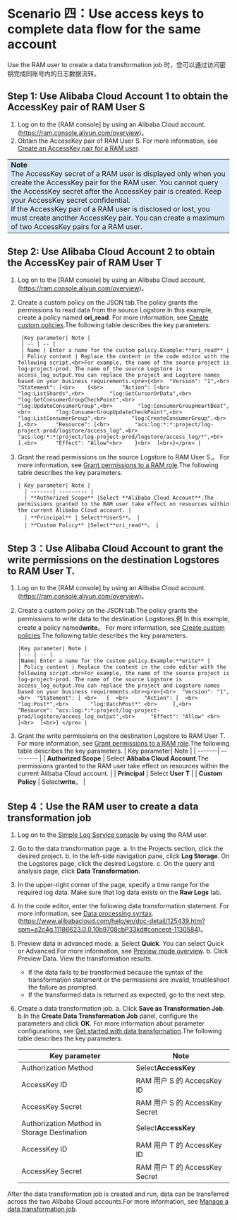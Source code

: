 # Scenario 四：Use access keys to complete data flow for the same account

Use the RAM user to create a data transformation job 时，您可以通过访问密钥完成同账号内的日志数据流转。

## Step 1: Use Alibaba Cloud Account 1 to obtain the AccessKey pair of RAM User S

1. Log on to the [RAM console] by using an Alibaba Cloud account.(https://ram.console.aliyun.com/overview)。
2. Obtain the AccessKey pair of RAM User S.
For more information, see [Create an AccessKey pair for a RAM user](https://www.alibabacloud.com/help/en/doc-detail/215905.htm?spm=a2c4g.11186623.0.0.2f5c4bebZ0UBih#task-188766).
 <table><tr><td bgcolor="#d6e7f8"><b>Note</b><br> The AccessKey secret of a RAM user is displayed only when you create the AccessKey pair for the RAM user. You cannot query the AccessKey secret after the AccessKey pair is created. Keep your AccessKey secret confidential.<br>If the AccessKey pair of a RAM user is disclosed or lost, you must create another AccessKey pair. You can create a maximum of two AccessKey pairs for a RAM user.  </td></tr></table>

## Step 2: Use Alibaba Cloud Account 2 to obtain the AccessKey pair of RAM User T

1.  Log on to the [RAM console] by using an Alibaba Cloud account.(https://ram.console.aliyun.com/overview)。
2.  Create a custom policy on the JSON tab.The policy grants the permissions to read data from the source Logstore.In this example, create a policy named **ori_read**.
    For more information, see [Create custom policies](https://www.alibabacloud.com/help/en/doc-detail/93733.htm?spm=a2c4g.11186623.0.0.16f11ff58fILkp#task-2149286).The following table describes the key parameters:

         |Key parameter| Note |
         | -- | -- |
         | Name | Enter a name for the custom policy.Example:**ori_read** |
         | Policy content | Replace the content in the code editor with the following script.<br>For example, the name of the source project is log-project-prod. The name of the source Logstore is access_log_output.You can replace the project and Logstore names based on your business requirements.<pre>{<br>  "Version": "1",<br>  "Statement": [<br>    {<br>      "Action": [<br>        "log:ListShards",<br>        "log:GetCursorOrData",<br>        "log:GetConsumerGroupCheckPoint",<br>        "log:UpdateConsumerGroup",<br>        "log:ConsumerGroupHeartBeat",<br>        "log:ConsumerGroupUpdateCheckPoint",<br>        "log:ListConsumerGroup",<br>        "log:CreateConsumerGroup",<br>      ],<br>      "Resource": [<br>        "acs:log:*:*:project/log-project-prod/logstore/access_log",<br>        "acs:log:*:*:project/log-project-prod/logstore/access_log/*",<br>      ],<br>      "Effect": "Allow"<br>    }<br>  ]<br>}</pre> |

3.  Grant the read permissions on the source Logstore to RAM User S.。
    For more information, see [Grant permissions to a RAM role](https://www.alibabacloud.com/help/en/doc-detail/116147.htm?spm=a2c4g.11186623.0.0.16f12d7ayYMcWn#task-187801).The following table describes the key parameters.

        | Key parameter| Note |
          | -------| --------- |
          | **Authorized Scope** |Select **Alibaba Cloud Account**.The permissions granted to the RAM user take effect on resources within the current Alibaba Cloud account. |
          | **Principal** | Select**UserS**。 |
          | **Custom Policy** |Select**ori_read**。 |

## Step 3：Use Alibaba Cloud Account to grant the write permissions on the destination Logstores to RAM User T.

1.  Log on to the [RAM console] by using an Alibaba Cloud account.(https://ram.console.aliyun.com/overview)。
2.  Create a custom policy on the JSON tab.The policy grants the permissions to write data to the destination Logstores.例 In this example, create a policy named**write**。
    For more information, see [Create custom policies](https://www.alibabacloud.com/help/en/doc-detail/93733.htm?spm=a2c4g.11186623.0.0.720664a1umWb1J#task-2149286).The following table describes the key parameters.

        |Key parameter| Note |
        | -- | -- |
        |Name| Enter a name for the custom policy.Example:**write** |
        | Policy content | Replace the content in the code editor with the following script.<br>For example, the name of the source project is log-project-prod. The name of the source Logstore is access_log_output.You can replace the project and Logstore names based on your business requirements.<br><pre>{<br>  "Version": "1", <br>  "Statement": [ <br>   {  <br>     "Action": [  <br>       "log:Post*",<br>       "log:BatchPost*" <br>     ],<br>     "Resource": "acs:log:*:*:project/log-project-prod/logstore/access_log_output",<br>     "Effect": "Allow" <br>   }<br>  ]<br>} </pre> |

3.  Grant the write permissions on the destination Logstore to RAM User T.
    For more information, see [Grant permissions to a RAM role](https://www.alibabacloud.com/help/en/doc-detail/116147.htm?spm=a2c4g.11186623.0.0.16f12d7ayYMcWn#task-187801).The following table describes the key parameters.
    | Key parameter| Note |
    | -------| --------- |
    | **Authorized Scope** | Select **Alibaba Cloud Account**.The permissions granted to the RAM user take effect on resources within the current Alibaba Cloud account. |
    | **Principal** | Select **User T** |
    | **Custom Policy** | Select**write**。 |

## Step 4：Use the RAM user to create a data transformation job

1. Log on to the [Simple Log Service console](https://sls.console.aliyun.com/?spm=a2c4g.11186623.0.0.10b94450uwe8VN) by using the RAM user.
2. Go to the data transformation page.
   a. In the Projects section, click the desired project.
   b. In the left-side navigation pane, click **Log Storage**. On the Logstores page, click the desired Logstore.
   c. On the query and analysis page, click **Data Transformation**.
3. In the upper-right corner of the page, specify a time range for the required log data.
   Make sure that log data exists on the **Raw Logs** tab.
4. In the code editor, enter the following data transformation statement.
   For more information, see [Data processing syntax](https://www.alibabacloud.com/help/en/doc-detail/125439.htm?spm=a2c4g.11186623.0.0.10b9708cbP33kd#concept-1130584).(https://www.alibabacloud.com/help/en/doc-detail/125439.htm?spm=a2c4g.11186623.0.0.10b9708cbP33kd#concept-1130584)。
5. Preview data in advanced mode.
   a. Select **Quick**.
   You can select Quick or Advanced.For more information, see [Preview mode overview](https://www.alibabacloud.com/help/en/doc-detail/175654.htm?spm=a2c4g.11186623.0.0.10b9708cCzGvXG#task-2565077).
   b. Click Preview Data.
   View the transformation results.

   - If the data fails to be transformed because the syntax of the transformation statement or the permissions are invalid, troubleshoot the failure as prompted.
   - If the transformed data is returned as expected, go to the next step.

6. Create a data transformation job.
   a. Click **Save as Transformation Job**.
   b.In the **Create Data Transformation Job** panel, configure the parameters and click **OK**.
   For more information about parameter configurations, see [Get started with data transformation](https://www.alibabacloud.com/help/en/doc-detail/140895.htm?spm=a2c4g.11186623.0.0.10b94b411wYwnX#task-2316153).The following table describes the key parameters.


   | Key parameter                               | Note                           |
   | ------------------------------------------- | ------------------------------ |
   | Authorization Method                        | Select**AccessKey**            |
   | AccessKey ID                                | RAM 用户 S 的 AccessKey ID     |
   | AccessKey Secret                            | RAM 用户 S 的 AccessKey Secret |
   | Authorization Method in Storage Destination | Select**AccessKey**            |
   | AccessKey ID                                | RAM 用户 T 的 AccessKey ID     |
   | AccessKey Secret                            | RAM 用户 T 的 AccessKey Secret |

After the data transformation job is created and run, data can be transferred across the two Alibaba Cloud accounts.For more information, see [Manage a data transformation job](https://www.alibabacloud.com/help/en/doc-detail/128744.htm?spm=a2c4g.11186623.0.0.10b92b0d2iORzE#task-1580295).
